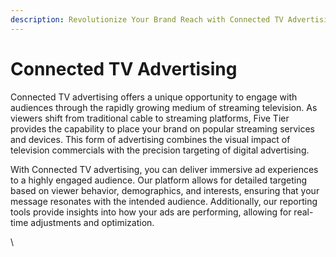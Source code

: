 ```yaml
---
description: Revolutionize Your Brand Reach with Connected TV Advertising
---
```


# Connected TV Advertising

Connected TV advertising offers a unique opportunity to engage with audiences through the rapidly growing medium of streaming television. As viewers shift from traditional cable to streaming platforms, Five Tier provides the capability to place your brand on popular streaming services and devices. This form of advertising combines the visual impact of television commercials with the precision targeting of digital advertising.

With Connected TV advertising, you can deliver immersive ad experiences to a highly engaged audience. Our platform allows for detailed targeting based on viewer behavior, demographics, and interests, ensuring that your message resonates with the intended audience. Additionally, our reporting tools provide insights into how your ads are performing, allowing for real-time adjustments and optimization.

\
